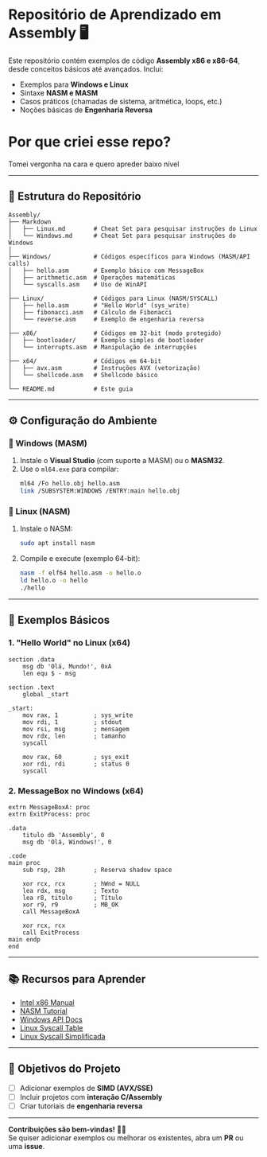 # **Repositório de Aprendizado em Assembly** 🖥️  

Este repositório contém exemplos de código **Assembly x86 e x86-64**, desde conceitos básicos até avançados. Inclui:  
- Exemplos para **Windows e Linux**  
- Sintaxe **NASM e MASM**  
- Casos práticos (chamadas de sistema, aritmética, loops, etc.)  
- Noções básicas de **Engenharia Reversa**  

# **Por que criei esse repo?**

Tomei vergonha na cara e quero apreder baixo nível

---

## **📂 Estrutura do Repositório**  

```
Assembly/
├── Markdown
│   ├── Linux.md        # Cheat Set para pesquisar instruções do Linux
│   └── Windows.md      # Cheat Set para pesquisar instruções do Windows
│
├── Windows/            # Códigos específicos para Windows (MASM/API calls)
│   ├── hello.asm       # Exemplo básico com MessageBox
│   ├── arithmetic.asm  # Operações matemáticas
│   └── syscalls.asm    # Uso de WinAPI
│
├── Linux/              # Códigos para Linux (NASM/SYSCALL)
│   ├── hello.asm       # "Hello World" (sys_write)
│   ├── fibonacci.asm   # Cálculo de Fibonacci
│   └── reverse.asm     # Exemplo de engenharia reversa
│
├── x86/                # Códigos em 32-bit (modo protegido)
│   ├── bootloader/     # Exemplo simples de bootloader
│   └── interrupts.asm  # Manipulação de interrupções
│
├── x64/                # Códigos em 64-bit
│   ├── avx.asm         # Instruções AVX (vetorização)
│   └── shellcode.asm   # Shellcode básico
│
└── README.md           # Este guia
```

---

## **⚙️ Configuração do Ambiente**  

### **🔹 Windows (MASM)**
1. Instale o **Visual Studio** (com suporte a MASM) ou o **MASM32**.
2. Use o `ml64.exe` para compilar:
   ```sh
   ml64 /Fo hello.obj hello.asm
   link /SUBSYSTEM:WINDOWS /ENTRY:main hello.obj
   ```

### **🔹 Linux (NASM)**
1. Instale o NASM:
   ```sh
   sudo apt install nasm
   ```
2. Compile e execute (exemplo 64-bit):
   ```sh
   nasm -f elf64 hello.asm -o hello.o
   ld hello.o -o hello
   ./hello
   ```

---

## **📌 Exemplos Básicos**  

### **1. "Hello World" no Linux (x64)**
```assembly
section .data
    msg db 'Olá, Mundo!', 0xA
    len equ $ - msg

section .text
    global _start

_start:
    mov rax, 1          ; sys_write
    mov rdi, 1          ; stdout
    mov rsi, msg        ; mensagem
    mov rdx, len        ; tamanho
    syscall

    mov rax, 60         ; sys_exit
    xor rdi, rdi        ; status 0
    syscall
```

### **2. MessageBox no Windows (x64)**
```assembly
extrn MessageBoxA: proc
extrn ExitProcess: proc

.data
    titulo db 'Assembly', 0
    msg db 'Olá, Windows!', 0

.code
main proc
    sub rsp, 28h        ; Reserva shadow space

    xor rcx, rcx        ; hWnd = NULL
    lea rdx, msg        ; Texto
    lea r8, titulo      ; Título
    xor r9, r9          ; MB_OK
    call MessageBoxA

    xor rcx, rcx
    call ExitProcess
main endp
end
```

---

## **📚 Recursos para Aprender**  
- [Intel x86 Manual](https://software.intel.com/en-us/articles/intel-sdm)  
- [NASM Tutorial](https://nasm.us/doc/)  
- [Windows API Docs](https://docs.microsoft.com/en-us/windows/win32/api/)  
- [Linux Syscall Table](https://chromium.googlesource.com/chromiumos/docs/+/master/constants/syscalls.md)  
- [Linux Syscall Simplificada](https://blog.rchapman.org/posts/Linux_System_Call_Table_for_x86_64/)

---

## **🎯 Objetivos do Projeto**  
- [ ] Adicionar exemplos de **SIMD (AVX/SSE)**  
- [ ] Incluir projetos com **interação C/Assembly**  
- [ ] Criar tutoriais de **engenharia reversa**  

---

**Contribuições são bem-vindas!** 👨‍💻  
Se quiser adicionar exemplos ou melhorar os existentes, abra um **PR** ou uma **issue**.  
